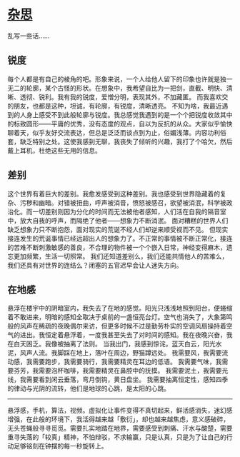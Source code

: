 # [杂思](https://github.com/UniqueClouds/gitblog/issues/5)

乱写一些话……

## 锐度
每个人都是有自己的棱角的吧。形象来说，一个人给他人留下的印象也许就是独一无二的轮廓，某个古怪的形状。在想象中，我希望自比为一把剑，直截、明快、清晰、透彻、锐利。我有我的锐度，爱憎分明，表现其外，不加藏匿。
而我喜欢交的朋友，也都是这种，坦诚，有轮廓，有锐度，清晰透亮。
不知为啥，我最近遇到的人身上感受不到此般轮廓与锐度。我总感觉我遇到的是一个个把锐度收敛其中的标致圆形——平庸的优秀，没有态度的观点，自以为反抗的从众。大家似乎愉快聊着天，似乎友好交流表达，但总是泛泛而谈点到为止，俗媚浅薄。内容功利俗套，缺乏特别之处。这使我感到无聊，我丧失了倾听的兴趣，我打了个哈欠，然后戴上耳机，杜绝这些无用的信息。


## 差别
这个世界有着巨大的差别。我愈发感受到这种差别。我也感受到世界隐藏着的复杂、污秽和幽暗。对错被扭曲，呼声被消音，愤怒被感召，欲望被消泯，科学被政治化。而一切差别则因为分化的时间而无法被他者感知，人们活在自我的隔音室中，放大自我的呼声，而隔绝了他者——想象力不断消泯。
面对糟糕的世界人们缺乏想象力只不断抱怨，面对现实的荒诞不经人们却逆来顺受视而不见。
但现实接连发生的荒诞事情已经远超出人的想象力了。不正常的事情被不断正常化，接连的苦难不断刺激敏感的善良，不合理的物件被一个个嵌入日常，神经变得麻木，遗忘更加频繁，生活一切照常。
我们还知道差别么，我们还能共情他人的苦难么，我们还具有对世界的连结么？闭塞的五官迟早会让人迷失方向。


## 在地感
悬浮在楼宇中的阴暗室内，我失去了在地的感觉。阳光只浅浅地照到阳台，便蜷缩着不敢进来，明暗的感知全取决于桌前的一盏恒亮台灯。空气也消失了，大象第鸣般的风声在稀疏的夜晚偶尔来访，但更多时候不过是勤劳朴实的空调风扇操持着空气的进出。我恒定着悬浮着，一度我甚至失去了对时间的感知。我在夜晚兴奋，我在白天困乏。我像被抽离了法则。
当我出门，我感到惊诧。蓝天白云，阳光水泥，风声人流。我脚踩在地上，落叶在周边，野猫蹲远处。
我需要风，我需要流动感，我需要跑步，我需要骑行，我需要精灵在耳边的低语。
我需要气味，我需要芬芳，我需要泡杯咖啡，我需要精灵在鼻腔中的抚摸。
我需要泥土，我需要光线，我需要看到闲云垂落，弯月倒钩，黄日盘坐。
我需要抽离恒定性，感知四季的律动与光阴的流转，他们是地球的心跳，是太阳的心跳。


---

悬浮感，手机，算法，视频。虚拟化让事件变得不真切起来，鲜活感消失，迷幻感增强，​在此般的环境下，我活得越来越「敷衍」，却也越来越焦虑，意义感破碎，无头苍蝇般寻寻觅觅。
​
​需要扎实地踏在地界，需要感受到刺痛、汗水与酸楚，需要重寻失落的「较真」精神，不怕辩驳，不求输赢，只是认真，只是为了让自己的行动足够铭刻在钟摆的每一秒旋转上。